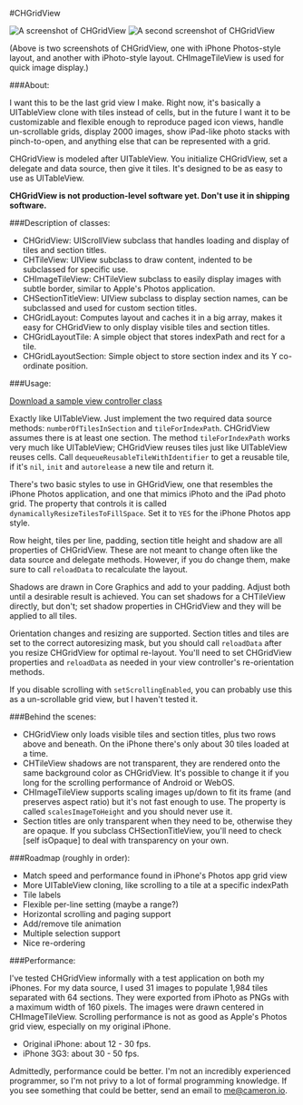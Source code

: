#CHGridView

![A screenshot of CHGridView](http://cameron.io/files/CHGridView-sizedToGrid.png) ![A second screenshot of CHGridView](http://cameron.io/files/CHGridView-centered.png)

(Above is two screenshots of CHGridView, one with iPhone Photos-style layout, and another with iPhoto-style layout. CHImageTileView is used for quick image display.)

###About:

I want this to be the last grid view I make. Right now, it's basically a UITableView clone with tiles instead of cells, but in the future I want it to be customizable and flexible enough to reproduce paged icon views, handle un-scrollable grids, display 2000 images, show iPad-like photo stacks with pinch-to-open, and anything else that can be represented with a grid.

CHGridView is modeled after UITableView. You initialize CHGridView, set a delegate and data source, then give it tiles. It's designed to be as easy to use as UITableView.

**CHGridView is not production-level software yet. Don't use it in shipping software.**

###Description of classes:

- CHGridView: UIScrollView subclass that handles loading and display of tiles and section titles.
- CHTileView: UIView subclass to draw content, indented to be subclassed for specific use.
- CHImageTileView: CHTileView subclass to easily display images with subtle border, similar to Apple's Photos application.
- CHSectionTitleView: UIView subclass to display section names, can be subclassed and used for custom section titles.
- CHGridLayout: Computes layout and caches it in a big array, makes it easy for CHGridView to only display visible tiles and section titles.
- CHGridLayoutTile: A simple object that stores indexPath and rect for a tile.
- CHGridLayoutSection: Simple object to store section index and its Y co-ordinate position.

###Usage:

[Download a sample view controller class](http://cameron.io/files/CHGridViewController.zip)

Exactly like UITableView. Just implement the two required data source methods: `numberOfTilesInSection` and `tileForIndexPath`. CHGridView assumes there is at least one section. The method `tileForIndexPath` works very much like UITableView; CHGridView reuses tiles just like UITableView reuses cells. Call `dequeueReusableTileWithIdentifier` to get a reusable tile, if it's `nil`, `init` and `autorelease` a new tile and return it.

There's two basic styles to use in GHGridView, one that resembles the iPhone Photos application, and one that mimics iPhoto and the iPad photo grid. The property that controls it is called `dynamicallyResizeTilesToFillSpace`. Set it to `YES` for the iPhone Photos app style.

Row height, tiles per line, padding, section title height and shadow are all properties of CHGridView. These are not meant to change often like the data source and delegate methods. However, if you do change them, make sure to call `reloadData` to recalculate the layout.

Shadows are drawn in Core Graphics and add to your padding. Adjust both until a desirable result is achieved. You can set shadows for a CHTileView directly, but don't; set shadow properties in CHGridView and they will be applied to all tiles.

Orientation changes and resizing are supported. Section titles and tiles are set to the correct autoresizing mask, but you should call `reloadData` after you resize CHGridView for optimal re-layout. You'll need to set CHGridView properties and `reloadData` as needed in your view controller's re-orientation methods.

If you disable scrolling with `setScrollingEnabled`, you can probably use this as a un-scrollable grid view, but I haven't tested it.

###Behind the scenes:

- CHGridView only loads visible tiles and section titles, plus two rows above and beneath. On the iPhone there's only about 30 tiles loaded at a time.
- CHTileView shadows are not transparent, they are rendered onto the same background color as CHGridView. It's possible to change it if you long for the scrolling performance of Android or WebOS.
- CHImageTileView supports scaling images up/down to fit its frame (and preserves aspect ratio) but it's not fast enough to use. The property is called `scalesImageToHeight` and you should never use it.
- Section titles are only transparent when they need to be, otherwise they are opaque. If you subclass CHSectionTitleView, you'll need to check [self isOpaque] to deal with transparency on your own.

###Roadmap (roughly in order):

- Match speed and performance found in iPhone's Photos app grid view
- More UITableView cloning, like scrolling to a tile at a specific indexPath
- Tile labels
- Flexible per-line setting (maybe a range?)
- Horizontal scrolling and paging support
- Add/remove tile animation
- Multiple selection support
- Nice re-ordering

###Performance:

I've tested CHGridView informally with a test application on both my iPhones. For my data source, I used 31 images to populate 1,984 tiles separated with 64 sections. They were exported from iPhoto as PNGs with a maximum width of 160 pixels. The images were drawn centered in CHImageTileView. Scrolling performance is not as good as Apple's Photos grid view, especially on my original iPhone.

- Original iPhone: about 12 - 30 fps.
- iPhone 3G3: about 30 - 50 fps.

Admittedly, performance could be better. I'm not an incredibly experienced programmer, so I'm not privy to a lot of formal programming knowledge. If you see something that could be better, send an email to [me@cameron.io](mailto:me@cameron.io).
